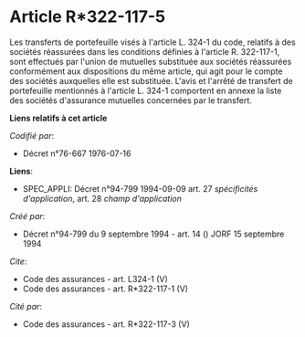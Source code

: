 # Article R*322-117-5

Les transferts de portefeuille visés à l'article L. 324-1 du code, relatifs à des sociétés réassurées dans les conditions
définies à l'article R. 322-117-1, sont effectués par l'union de mutuelles substituée aux sociétés réassurées conformément
aux dispositions du même article, qui agit pour le compte des sociétés auxquelles elle est substituée. L'avis et l'arrêté de
transfert de portefeuille mentionnés à l'article L. 324-1 comportent en annexe la liste des sociétés d'assurance mutuelles
concernées par le transfert.

**Liens relatifs à cet article**

_Codifié par_:

  - Décret n°76-667 1976-07-16

**Liens**:

  - SPEC_APPLI: Décret n°94-799 1994-09-09 art. 27 *spécificités d'application*, art. 28 *champ d'application*

_Créé par_:

  - Décret n°94-799 du 9 septembre 1994 - art. 14 () JORF 15 septembre 1994

_Cite_:

  - Code des assurances - art. L324-1 (V)
  - Code des assurances - art. R*322-117-1 (V)

_Cité par_:

  - Code des assurances - art. R*322-117-3 (V)
